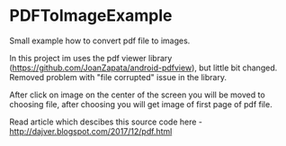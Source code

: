 # PDFToImageExample
Small example how to convert pdf file to images. 

In this project im uses the pdf viewer library (https://github.com/JoanZapata/android-pdfview), but little bit changed. Removed problem with "file corrupted" issue in the library.

After click on image on the center of the screen you will be moved to choosing file, after choosing you will get image of first page of pdf file.

Read article which descibes this source code here - http://dajver.blogspot.com/2017/12/pdf.html
